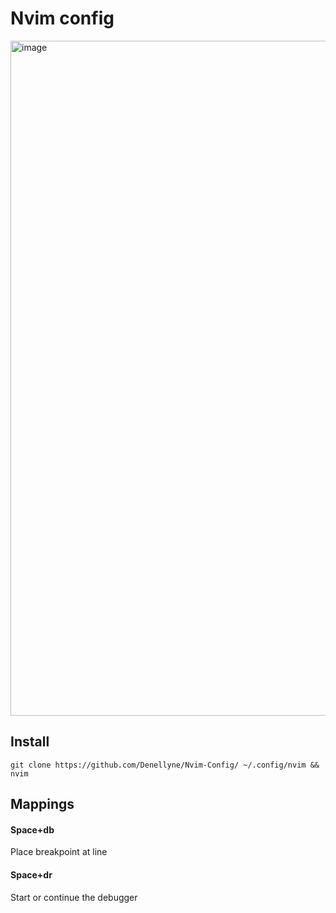 # Nvim config

<img width="1920" height="1080" alt="image" src="https://github.com/user-attachments/assets/2695dfef-336c-4fcf-8563-220b566ce06f" />


## Install

    git clone https://github.com/Denellyne/Nvim-Config/ ~/.config/nvim && nvim

## Mappings

#### Space+db

  Place breakpoint at line

#### Space+dr

  Start or continue the debugger
